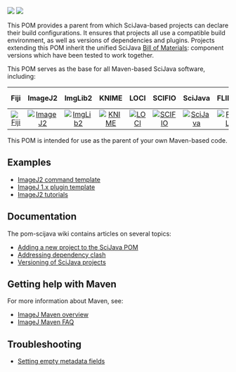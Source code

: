 [![](https://img.shields.io/maven-central/v/org.scijava/pom-scijava.svg)](https://search.maven.org/#search%7Cgav%7C1%7Cg%3A%22org.scijava%22%20AND%20a%3A%22pom-scijava%22)
[![](https://github.com/scijava/pom-scijava/actions/workflows/build.yml/badge.svg)](https://github.com/scijava/pom-scijava/actions/workflows/build.yml)

This POM provides a parent from which SciJava-based projects can declare their build configurations. It ensures that projects all use a compatible build environment, as well as versions of dependencies and plugins. Projects extending this POM inherit the unified SciJava [Bill of Materials](https://imagej.net/develop/architecture#bill-of-materials): component versions which have been tested to work together.

This POM serves as the base for all Maven-based SciJava software, including:

| Fiji | ImageJ2 | ImgLib2 | KNIME | LOCI | SCIFIO | SciJava | FLIMLib | Virtual Cell |
|:----:|:-------:|:-------:|:-----:|:----:|:------:|:-------:|:----------:|:------------:|
| [![Fiji](https://scijava.org/icons/fiji-icon-64.png)](https://github.com/fiji) | [![ImageJ2](https://scijava.org/icons/imagej2-icon-64.png)](https://github.com/imagej) | [![ImgLib2](https://scijava.org/icons/imglib2-icon-64.png)](https://github.com/imglib) | [![KNIME](https://scijava.org/icons/knime-icon-64.png)](https://knime.org) | [![LOCI](https://scijava.org/icons/loci-icon-64.png)](https://github.com/uw-loci) | [![SCIFIO](https://scijava.org/icons/scifio-icon-64.png)](https://github.com/scifio) | [![SciJava](https://scijava.org/icons/scijava-icon-64.png)](https://github.com/scijava) | [![FLIMLib](https://scijava.org/icons/flimlib-icon-64.png)](https://github.com/flimlib) | [![Virtual Cell](https://scijava.org/icons/vcell-icon-64.png)](https://github.com/virtualcell) |

This POM is intended for use as the parent of your own Maven-based code.

## Examples

* [ImageJ2 command template](https://github.com/imagej/example-imagej-command)
* [ImageJ 1.x plugin template](https://github.com/imagej/example-legacy-plugin)
* [ImageJ2 tutorials](https://github.com/imagej/tutorials/tree/master/maven-projects)

## Documentation

The pom-scijava wiki contains articles on several topics:

* [Adding a new project to the SciJava POM](https://github.com/scijava/pom-scijava/wiki/Adding-a-new-project-to-the-SciJava-POM)
* [Addressing dependency clash](https://github.com/scijava/pom-scijava/wiki/Addressing-dependency-clash)
* [Versioning of SciJava projects](https://github.com/scijava/pom-scijava/wiki/Versioning-of-SciJava-projects)

## Getting help with Maven

For more information about Maven, see:

* [ImageJ Maven overview](https://imagej.net/develop/maven)
* [ImageJ Maven FAQ](https://imagej.net/develop/maven-faq)

## Troubleshooting

* [Setting empty metadata fields](https://github.com/scijava/pom-scijava-base#how-to-override-a-field-with-an-empty-value)
